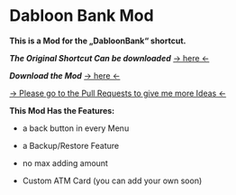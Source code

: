 # Dabloon Bank Mod
__This is a Mod for the „DabloonBank“ shortcut.__

***The Original Shortcut Can be downloaded***
[-> here <-](https://github.com/cnan00/DabloonBank/)

***Download the Mod***
[-> here <-](https://github.com/NoOneIsHereFr/DabloonBankMod/releases/tag/v0.4)

[-> Please go to the Pull Requests to give me more Ideas <-](https://github.com/NoOneIsHereFr/DabloonBankMod/pull/1)

**This Mod Has the Features:**

- a back button in every Menu

- a Backup/Restore Feature

- no max adding amount

- Custom ATM Card (you can add your own soon)
